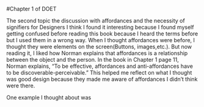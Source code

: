 #Chapter 1 of DOET

The second topic the discussion with affordances and the necessity of signifiers for Designers
I think I found it interesting because I found myself getting confused before reading this book because I heard the terms before but I used them in a wrong way. When I thought affordances were before, I thought they were elements on the screen(Buttons, images,etc.). But now reading it, I liked how Norman explains that affordances is a relationship between the object and the person. In the book in Chapter 1 page 11, Norman explains, “To be effective, affordances and anti-affordances have to be discoverable-perceivable.” This helped me reflect on what I thought was good design because they made me aware of affordances I didn’t think were there.

One example I thought about was 
